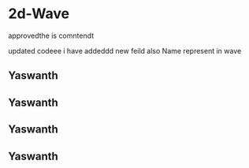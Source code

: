# 2d-Wave

approvedthe is comntendt 


updated codeee i have addeddd new feild also
Name represent in wave
<h2>Yaswanth</h2>
<h2>Yaswanth</h2>
    

<h2>Yaswanth</h2>
<h2>Yaswanth</h2>